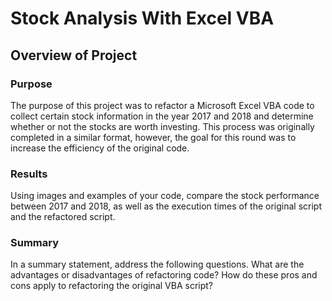 # Stock Analysis With Excel VBA


## Overview of Project 

### Purpose
The purpose of this project was to refactor a Microsoft Excel VBA code to collect certain stock information in the year 2017 and 2018 and determine whether or not the stocks are worth investing. This process was originally completed in a similar format, however, the goal for this round was to increase the efficiency of the original code.

### Results
Using images and examples of your code, compare the stock performance between 2017 and 2018, as well as the execution times of the original script and the refactored script.

### Summary

In a summary statement, address the following questions.
What are the advantages or disadvantages of refactoring code?
How do these pros and cons apply to refactoring the original VBA script?
